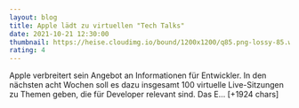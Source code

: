 ```yaml
--- 
layout: blog
title: Apple lädt zu virtuellen "Tech Talks"
date: 2021-10-21 12:30:00
thumbnail: https://heise.cloudimg.io/bound/1200x1200/q85.png-lossy-85.webp-lossy-85.foil1/_www-heise-de_/imgs/18/3/1/8/7/9/0/8/urn-newsml-dpa-com-20090101-190603-99-484965_large_4_3-de5257e58284c752.jpeg
rating: 4
---
```

Apple verbreitert sein Angebot an Informationen für Entwickler. In den nächsten acht Wochen soll es dazu insgesamt 100 virtuelle Live-Sitzungen zu Themen geben, die für Developer relevant sind. Das E… [+1924 chars]